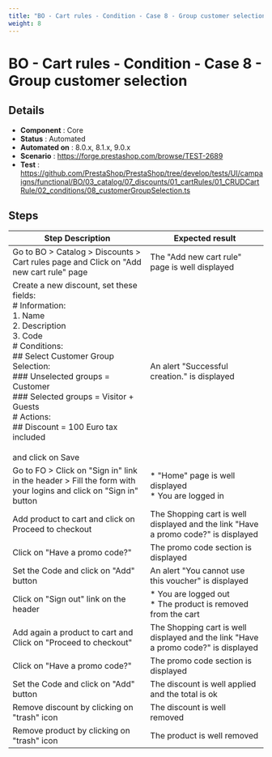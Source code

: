 ```yaml
---
title: "BO - Cart rules - Condition - Case 8 - Group customer selection"
weight: 8
---
```


# BO - Cart rules - Condition - Case 8 - Group customer selection
## Details
* **Component** : Core
* **Status** : Automated
* **Automated on** : 8.0.x, 8.1.x, 9.0.x
* **Scenario** : https://forge.prestashop.com/browse/TEST-2689
* **Test** : https://github.com/PrestaShop/PrestaShop/tree/develop/tests/UI/campaigns/functional/BO/03_catalog/07_discounts/01_cartRules/01_CRUDCartRule/02_conditions/08_customerGroupSelection.ts

## Steps
| Step Description | Expected result |
| ----- | ----- |
| Go to BO > Catalog > Discounts > Cart rules page and Click on "Add new cart rule" page | The "Add new cart rule" page is well displayed |
| Create a new discount, set these fields:<br> # Information:<br>1. Name<br>2. Description<br>3. Code<br> # Conditions:<br> ## Select Customer Group Selection: <br> ### Unselected groups = Customer<br> ### Selected groups = Visitor + Guests<br> # Actions:<br> ## Discount = 100 Euro tax included<br><br>and click on Save | An alert "Successful creation." is displayed |
| Go to FO > Click on "Sign in" link in the header > Fill the form with your logins and click on "Sign in" button | * "Home" page is well displayed<br> * You are logged in |
| Add product to cart and click on Proceed to checkout | The Shopping cart is well displayed and the link "Have a promo code?" is displayed |
| Click on "Have a promo code?" | The promo code section is displayed |
| Set the Code and click on "Add" button | An alert "You cannot use this voucher" is displayed |
| Click on "Sign out" link on the header | * You are logged out<br> * The product is removed from the cart |
| Add again a product to cart and Click on "Proceed to checkout" | The Shopping cart is well displayed and the link "Have a promo code?" is displayed |
| Click on "Have a promo code?" | The promo code section is displayed |
| Set the Code and click on "Add" button | The discount is well applied and the total is ok |
| Remove discount by clicking on "trash" icon | The discount is well removed |
| Remove product by clicking on "trash" icon | The product is well removed |
